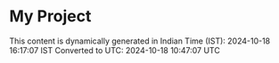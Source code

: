 # My Project

This content is dynamically generated in Indian Time (IST): 2024-10-18 16:17:07 IST
Converted to UTC: 2024-10-18 10:47:07 UTC

